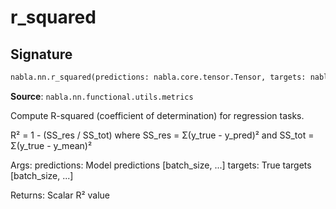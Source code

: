 # r_squared

## Signature

```python
nabla.nn.r_squared(predictions: nabla.core.tensor.Tensor, targets: nabla.core.tensor.Tensor) -> nabla.core.tensor.Tensor
```

**Source**: `nabla.nn.functional.utils.metrics`

Compute R-squared (coefficient of determination) for regression tasks.

R² = 1 - (SS_res / SS_tot)
where SS_res = Σ(y_true - y_pred)² and SS_tot = Σ(y_true - y_mean)²

Args:
    predictions: Model predictions [batch_size, ...]
    targets: True targets [batch_size, ...]

Returns:
    Scalar R² value

